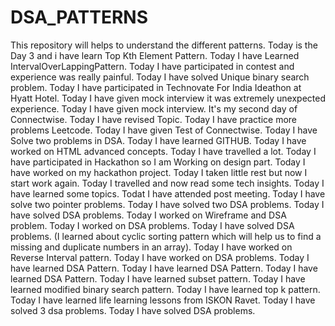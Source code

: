 # DSA_PATTERNS

This repository will helps to understand the different patterns. 
Today is the Day 3 and i have learn Top Kth Element Pattern.
Today I have Learned IntervalOverLappingPattern.
Today I have participated in contest and experience was really painful.
Today I have solved Unique binary search problem.
Today I have participated in Technovate For India Ideathon at Hyatt Hotel.
Today I have given mock interview it was extremely unexpected experience.
Today I have given mock interview. It's my second day of Connectwise.
Today I have revised Topic.
Today I have practice more problems Leetcode.
Today I have given Test of Connectwise.
Today I have Solve two problems in DSA.
Today I have learned GITHUB.
Today I have worked on HTML advanced concepts.
Today I have travelled a lot.
Today I have participated in Hackathon so I am Working on design part.
Today I have worked on my hackathon project.
Today I taken little rest but now I start work again.
Today I travelled and now read some tech insights.
Today I have learned some topics.
Todat I have attended post meeting.
Today I have solve two pointer problems.
Today I have solved two DSA problems.
Today I have solved DSA problems.
Today I worked on Wireframe and DSA problem.
Today I worked on DSA problems.
Today I have solved DSA problems. (I learned about cyclic sorting pattern which will help us to find a missing and duplicate numbers in an array).
Today I have worked on Reverse Interval pattern.
Today I have worked on DSA problems.
Today I have learned DSA Pattern.
Today I have learned DSA Pattern.
Today I have learned DSA Pattern.
Today I have learned subset pattern.
Today I have learned modified binary search pattern.
Today I have learned top k pattern.
Today I have learned life learning lessons from ISKON Ravet.
Today I have solved 3 dsa problems.
Today I have solved DSA problems.
